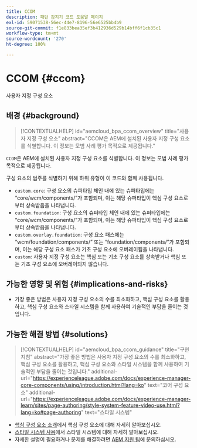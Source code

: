 ```yaml
---
title: CCOM
description: 패턴 감지기 코드 도움말 페이지
exl-id: 59071538-56ec-44e7-8196-56e6525bb4b9
source-git-commit: f1e833bea35ef3b412936d529b14bff6f1cb35c1
workflow-type: tm+mt
source-wordcount: '270'
ht-degree: 100%

---
```


# CCOM {#ccom}

사용자 지정 구성 요소

## 배경 {#background}

>[!CONTEXTUALHELP]
>id="aemcloud_bpa_ccom_overview"
>title="사용자 지정 구성 요소"
>abstract="CCOM은 AEM에 설치된 사용자 지정 구성 요소를 식별합니다. 이 정보는 모범 사례 평가 목적으로 제공됩니다."

`CCOM`은 AEM에 설치된 사용자 지정 구성 요소를 식별합니다. 이 정보는 모범 사례 평가 목적으로 제공됩니다.

구성 요소의 범주를 식별하기 위해 하위 유형이 이 코드와 함께 사용됩니다.

* `custom.core`: 구성 요소의 슈퍼타입 체인 내에 있는 슈퍼타입에는 “core/wcm/components/”가 포함되며, 이는 해당 슈퍼타입이 핵심 구성 요소로부터 상속받음을 나타냅니다.
* `custom.foundation`: 구성 요소의 슈퍼타입 체인 내에 있는 슈퍼타입에는 “core/wcm/components/”가 포함되며, 이는 해당 슈퍼타입이 핵심 구성 요소로부터 상속받음을 나타냅니다.
* `custom.overlay.foundation`: 구성 요소 패스에는 “wcm/foundation/components/” 또는 “foundation/components/”가 포함되며, 이는 해당 구성 요소 패스가 기초 구성 요소에 오버레이됨을 나타냅니다.
* `custom`: 사용자 지정 구성 요소는 핵심 또는 기초 구성 요소를 상속받거나 핵심 또는 기초 구성 요소에 오버레이되지 않습니다.

## 가능한 영향 및 위험 {#implications-and-risks}

* 가장 좋은 방법은 사용자 지정 구성 요소의 수를 최소화하고, 핵심 구성 요소를 활용하고, 핵심 구성 요소와 스타일 시스템을 함께 사용하여 기술적인 부담을 줄이는 것입니다.

## 가능한 해결 방법 {#solutions}

>[!CONTEXTUALHELP]
>id="aemcloud_bpa_ccom_guidance"
>title="구현 지침"
>abstract="가장 좋은 방법은 사용자 지정 구성 요소의 수를 최소화하고, 핵심 구성 요소를 활용하고, 핵심 구성 요소와 스타일 시스템을 함께 사용하여 기술적인 부담을 줄이는 것입니다."
>additional-url="https://experienceleague.adobe.com/docs/experience-manager-core-components/using/introduction.html?lang=ko" text="코어 구성 요소"
>additional-url="https://experienceleague.adobe.com/docs/experience-manager-learn/sites/page-authoring/style-system-feature-video-use.html?lang=ko#page-authoring" text="스타일 시스템"

* [핵심 구성 요소 소개](https://experienceleague.adobe.com/docs/experience-manager-core-components/using/introduction.html)에서 핵심 구성 요소에 대해 자세히 알아보십시오.
* [스타일 시스템 사용](https://experienceleague.adobe.com/docs/experience-manager-learn/sites/page-authoring/style-system-feature-video-use.html?lang=ko#page-authoring)에서 스타일 시스템에 대해 자세히 알아보십시오.
* 자세한 설명이 필요하거나 문제를 해결하려면 [AEM 지원 팀](https://helpx.adobe.com/kr/enterprise/using/support-for-experience-cloud.html)에 문의하십시오.
